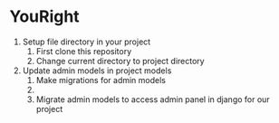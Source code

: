 # YouRight

<ol>
  <li>
    Setup file directory in your project
    <ol>
      <li> First clone this repository </li>
      <li> Change current directory to project directory </li>
    </ol>
  </li>
  <li>
  Update admin models in project models
    <ol>
      <li> Make migrations for admin models <li>
      <li> Migrate admin models to access admin panel in django for our project </li>
    </ol>
  </li>
</ol>
